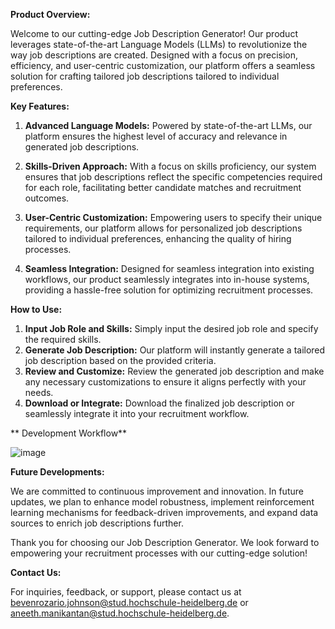 **Product Overview:**

Welcome to our cutting-edge Job Description Generator! Our product leverages state-of-the-art Language Models (LLMs) to revolutionize the way job descriptions are created. Designed with a focus on precision, efficiency, and user-centric customization, our platform offers a seamless solution for crafting tailored job descriptions tailored to individual preferences.

**Key Features:**

1. **Advanced Language Models:** Powered by state-of-the-art LLMs, our platform ensures the highest level of accuracy and relevance in generated job descriptions.

2. **Skills-Driven Approach:** With a focus on skills proficiency, our system ensures that job descriptions reflect the specific competencies required for each role, facilitating better candidate matches and recruitment outcomes.

3. **User-Centric Customization:** Empowering users to specify their unique requirements, our platform allows for personalized job descriptions tailored to individual preferences, enhancing the quality of hiring processes.

4. **Seamless Integration:** Designed for seamless integration into existing workflows, our product seamlessly integrates into in-house systems, providing a hassle-free solution for optimizing recruitment processes.

**How to Use:**

1. **Input Job Role and Skills:** Simply input the desired job role and specify the required skills.
2. **Generate Job Description:** Our platform will instantly generate a tailored job description based on the provided criteria.
3. **Review and Customize:** Review the generated job description and make any necessary customizations to ensure it aligns perfectly with your needs.
4. **Download or Integrate:** Download the finalized job description or seamlessly integrate it into your recruitment workflow.

** Development Workflow**

![image](https://github.com/user-attachments/assets/42af37ba-e91d-434a-a40d-08d91adb7f28)


**Future Developments:**

We are committed to continuous improvement and innovation. In future updates, we plan to enhance model robustness, implement reinforcement learning mechanisms for feedback-driven improvements, and expand data sources to enrich job descriptions further.

Thank you for choosing our Job Description Generator. We look forward to empowering your recruitment processes with our cutting-edge solution!

**Contact Us:**

For inquiries, feedback, or support, please contact us at bevenrozario.johnson@stud.hochschule-heidelberg.de or aneeth.manikantan@stud.hochschule-heidelberg.de.



